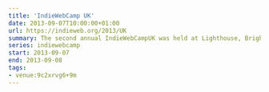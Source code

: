 ```yaml
---
title: 'IndieWebCamp UK'
date: 2013-09-07T10:00:00+01:00
url: https://indieweb.org/2013/UK
summary: The second annual IndieWebCampUK was held at Lighthouse, Brighton directly after dConstruct and in parallel with Mini Maker Faire.
series: indiewebcamp
start: 2013-09-07
end: 2013-09-08
tags:
- venue:9c2xrvg6+9m
---
```

